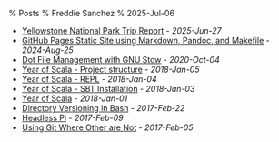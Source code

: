 % Posts
% Freddie Sanchez
% 2025-Jul-06
* [Yellowstone National Park Trip Report](/posts/yellowstone.html) - _2025-Jun-27_
* [GitHub Pages Static Site using Markdown, Pandoc, and Makefile](/posts/static-site-using-makefile.html) - _2024-Aug-25_
* [Dot File Management with GNU Stow](/posts/dot-files-organization.html) - _2020-Oct-04_
* [Year of Scala - Project structure](/posts/year-of-scala/2_sbt_project.html) - _2018-Jan-05_
* [Year of Scala - REPL](/posts/year-of-scala/1_scala_repl.html) - _2018-Jan-04_
* [Year of Scala - SBT Installation](/posts/year-of-scala/0_installation.html) - _2018-Jan-03_
* [Year of Scala](/posts/year-of-scala.html) - _2018-Jan-01_
* [Directory Versioning in Bash](/posts/bash-folder-date.html) - _2017-Feb-22_
* [Headless Pi](/posts/headless-pi.html) - _2017-Feb-09_
* [Using Git Where Other are Not](/posts/GitWhereOthersAreNot.html) - _2017-Feb-05_
